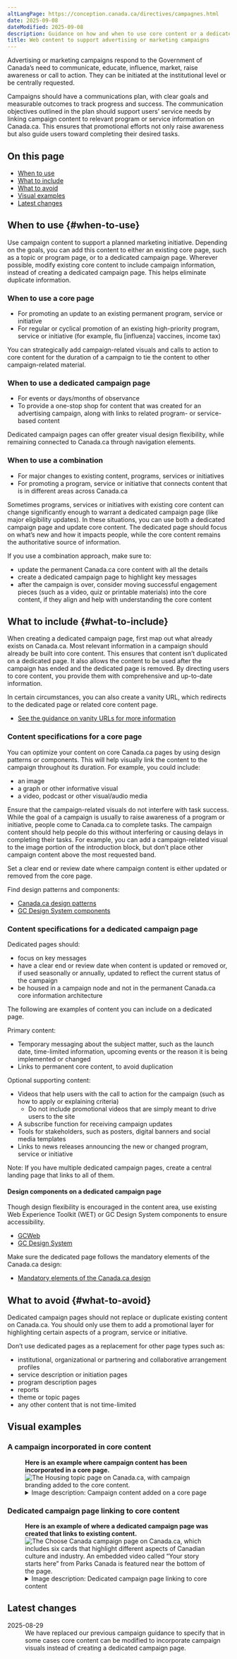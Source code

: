 ```yaml
---
altLangPage: https://conception.canada.ca/directives/campagnes.html
date: 2025-09-08
dateModified: 2025-09-08
description: Guidance on how and when to use core content or a dedicated page for a campaign.
title: Web content to support advertising or marketing campaigns
---
```


Advertising or marketing campaigns respond to the Government of Canada’s need to communicate, educate, influence, market, raise awareness or call to action. They can be initiated at the institutional level or be centrally requested.

Campaigns should have a communications plan, with clear goals and measurable outcomes to track progress and success. The communication objectives outlined in the plan should support users’ service needs by linking campaign content to relevant program or service information on Canada.ca. This ensures that promotional efforts not only raise awareness but also guide users toward completing their desired tasks.

## On this page

* [When to use](#when-to-use)
* [What to include](#what-to-include)
* [What to avoid](#what-to-avoid)
* [Visual examples](#visual-examples)
* [Latest changes](#latest-changes)

## When to use  {#when-to-use}

Use campaign content to support a planned marketing initiative. Depending on the goals, you can add this content to either an existing core page, such as a topic or program page, or to a dedicated campaign page. Wherever possible, modify existing core content to include campaign information, instead of creating a dedicated campaign page. This helps eliminate duplicate information.

### When to use a core page

* For promoting an update to an existing permanent program, service or initiative
* For regular or cyclical promotion of an existing high-priority program, service or initiative (for example, flu [influenza] vaccines, income tax)

You can strategically add campaign-related visuals and calls to action to core content for the duration of a campaign to tie the content to other campaign-related material.

### When to use a dedicated campaign page

* For events or days/months of observance
* To provide a one-stop shop for content that was created for an advertising campaign, along with links to related program- or service-based content

Dedicated campaign pages can offer greater visual design flexibility, while remaining connected to Canada.ca through navigation elements.

### When to use a combination

* For major changes to existing content, programs, services or initiatives
* For promoting a program, service or initiative that connects content that is in different areas across Canada.ca

Sometimes programs, services or initiatives with existing core content can change significantly enough to warrant a dedicated campaign page (like major eligibility updates). In these situations, you can use both a dedicated campaign page and update core content. The dedicated page should focus on what’s new and how it impacts people, while the core content remains the authoritative source of information.

If you use a combination approach, make sure to:

* update the permanent Canada.ca core content with all the details
* create a dedicated campaign page to highlight key messages
* after the campaign is over, consider moving successful engagement pieces (such as a video, quiz or printable materials) into the core content, if they align and help with understanding the core content

## What to include {#what-to-include}

When creating a dedicated campaign page, first map out what already exists on Canada.ca. Most relevant information in a campaign should already be built into core content. This ensures that content isn’t duplicated on a dedicated page. It also allows the content to be used after the campaign has ended and the dedicated page is removed. By directing users to core content, you provide them with comprehensive and up-to-date information.

In certain circumstances, you can also create a vanity URL, which redirects to the dedicated page or related core content page.

* [See the guidance on vanity URLs for more information](https://design.canada.ca/specifications/mandatory-elements/domains-urls.html#du3b)

### Content specifications for a core page

You can optimize your content on core Canada.ca pages by using design patterns or components. This will help visually link the content to the campaign throughout its duration. For example, you could include:

* an image
* a graph or other informative visual
* a video, podcast or other visual/audio media

Ensure that the campaign-related visuals do not interfere with task success. While the goal of a campaign is usually to raise awareness of a program or initiative, people come to Canada.ca to complete tasks. The campaign content should help people do this without interfering or causing delays in completing their tasks. For example, you can add a campaign-related visual to the image portion of the introduction block, but don’t place other campaign content above the most requested band.

Set a clear end or review date where campaign content is either updated or removed from the core page.

Find design patterns and components:

* [Canada.ca design patterns](https://design.canada.ca/pattern-library.html)
* [GC Design System components](https://design-system.alpha.canada.ca/en/components/)

### Content specifications for a dedicated campaign page

Dedicated pages should:

* focus on key messages
* have a clear end or review date when content is updated or removed or, if used seasonally or annually, updated to reflect the current status of the campaign
* be housed in a campaign node and not in the permanent Canada.ca core information architecture

The following are examples of content you can include on a dedicated page.

Primary content:

* Temporary messaging about the subject matter, such as the launch date, time-limited information, upcoming events or the reason it is being implemented or changed
* Links to permanent core content, to avoid duplication

Optional supporting content:

* Videos that help users with the call to action for the campaign (such as how to apply or explaining criteria)
  * Do not include promotional videos that are simply meant to drive users to the site
* A subscribe function for receiving campaign updates
* Tools for stakeholders, such as posters, digital banners and social media templates
* Links to news releases announcing the new or changed program, service or initiative

Note: If you have multiple dedicated campaign pages, create a central landing page that links to all of them.

#### Design components on a dedicated campaign page

Though design flexibility is encouraged in the content area, use existing Web Experience Toolkit (WET) or GC Design System components to ensure accessibility.

* [GCWeb](https://wet-boew.github.io/GCWeb/index-en.html)
* [GC Design System](https://design-system.alpha.canada.ca)

Make sure the dedicated page follows the mandatory elements of the Canada.ca design:

* [Mandatory elements of the Canada.ca design](https://design.canada.ca/specifications/mandatory-elements.html)

## What to avoid   {#what-to-avoid}

Dedicated campaign pages should not replace or duplicate existing content on Canada.ca. You should only use them to add a promotional layer for highlighting certain aspects of a program, service or initiative.

Don’t use dedicated pages as a replacement for other page types such as:

* institutional, organizational or partnering and collaborative arrangement profiles
* service description or initiation pages
* program description pages
* reports
* theme or topic pages
* any other content that is not time-limited

## Visual examples

### A campaign incorporated in core content

<div class="pattern-demo mrgn-tp-md mrgn-bttm-md">
  <figure class="mrgn-tp-md mrgn-bttm-lg">
    <figcaption><b>Here is an example where campaign content has been incorporated in a core page.</b></figcaption>
    <img src="./images/campaigns-image1.png" class="img-responsive" alt="The Housing topic page on Canada.ca, with campaign branding added to the core content.">
    <details>
      <summary class="wb-toggle" data-toggle="{ &quot;print&quot;: &quot;on&quot; }">Image description: Campaign content added on a core page</summary>
      <p>An image with the campaign branding was added to the image space in the introduction block in this mock-up of the Housing topic page. Campaign content was also added to the flexible space, which is the bottom portion of the page above the footer. The campaign content includes a video about affordable housing, as well as a description and image of Canada’s Housing Plan, with a link to download the plan.</p>
    </details>
  </figure>
</div>

### Dedicated campaign page linking to core content

<div class="pattern-demo mrgn-tp-md mrgn-bttm-md">
  <figure class="mrgn-tp-md mrgn-bttm-lg">
    <figcaption><b>Here is an example of where a dedicated campaign page was created that links to existing content.</b></figcaption>
    <img src="./images/campaigns-image2.png" class="img-responsive" alt="The Choose Canada campaign page on Canada.ca, which includes six cards that highlight different aspects of Canadian culture and industry. An embedded video called “Your story starts here” from Parks Canada is featured near the bottom of the page.">
    <details>
      <summary class="wb-toggle" data-toggle="{ &quot;print&quot;: &quot;on&quot; }">Image description: Dedicated campaign page linking to core content</summary>
      <p>Choose Canada is an example of a dedicated campaign page that links to six existing pages, which are a combination of core content and other campaigns. The content for each is highlighted in cards with images. It also includes a feature for Parks Canada, with a promotional video.</p>
    </details>
  </figure>
</div>

## Latest changes

<dl class="dl-horizontal">
  <dt><time>2025-08-29</time></dt>
  <dd>We have replaced our previous campaign guidance to specify that in some cases core content can be modified to incorporate campaign visuals instead of creating a dedicated campaign page.</dd>
</dl>
